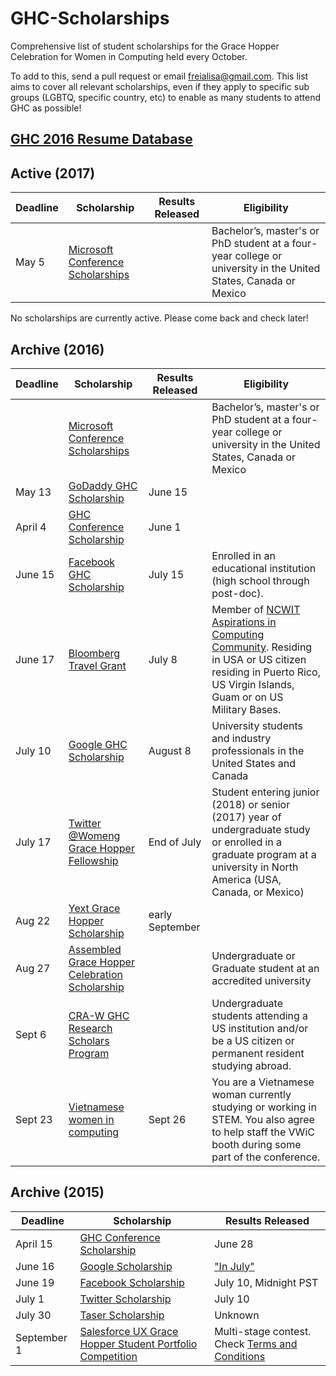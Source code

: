 # GHC-Scholarships

Comprehensive list of student scholarships for the Grace Hopper Celebration for
Women in Computing held every October.

To add to this, send a pull request or email freialisa@gmail.com. This list aims
to cover all relevant scholarships, even if they apply to specific sub groups
(LGBTQ, specific country, etc) to enable as many students to attend GHC as
possible!

## [GHC 2016 Resume Database](http://ghc.anitaborg.org/2016-attend/resume-database/)

## Active (2017)

| Deadline | Scholarship | Results Released | Eligibility |
|----------|-------------|------------------|------------|
| May 5 | [Microsoft Conference Scholarships](https://careers.microsoft.com/students/scholarships) | | Bachelor’s, master's or PhD student at a four-year college or university in the United States, Canada or Mexico |

No scholarships are currently active. Please come back and check later!

## Archive (2016)

| Deadline | Scholarship | Results Released | Eligibility |
|----------|-------------|------------------|-------------|
| | [Microsoft Conference Scholarships](https://careers.microsoft.com/students/scholarships) | | Bachelor’s, master's or PhD student at a four-year college or university in the United States, Canada or Mexico |
| May 13 | [GoDaddy GHC Scholarship](https://app.jobvite.com/CompanyJobs/Careers.aspx?k=Job&j=oB3X2fwn) | June 15 | |
| April 4 | [GHC Conference Scholarship](http://ghc.anitaborg.org/2016-student-academic/scholarships/) | June 1 | |
| June 15 | [Facebook GHC Scholarship](https://www.facebook.com/careers/program/gracehopper2016/) | July 15 | Enrolled in an educational institution (high school through post-doc). |
| June 17 | [Bloomberg Travel Grant](https://www.aspirations.org/2016-bloomberg-travel-grant-grace-hopper-celebration-women-computing-official-rules) | July 8 | Member of [NCWIT Aspirations in Computing Community](https://www.aspirations.org/participate/college-students). Residing in USA or US citizen residing in Puerto Rico, US Virgin Islands, Guam or on US Military Bases. |
| July 10 | [Google GHC Scholarship](https://docs.google.com/forms/d/1IPr1Ju7dEt1UTzwbYn_xliDhYSmYXib4hkJ4k9KljXE/viewform) | August 8 | University students and industry professionals in the United States and Canada |
| July 17 | [Twitter @Womeng Grace Hopper Fellowship](https://twitterghcfellowship.splashthat.com/) | End of July | Student entering junior (2018) or senior (2017) year of undergraduate study or enrolled in a graduate program at a university in North America (USA, Canada, or Mexico) |
| Aug 22 | [Yext Grace Hopper Scholarship](https://boards.greenhouse.io/gracehopper/jobs/244663#.V6JMhfkrK02) | early September | |
| Aug 27 | [Assembled Grace Hopper Celebration Scholarship](http://bit.ly/assembled-ghc) | | Undergraduate or Graduate student at an accredited university |
| Sept 6 | [CRA-W GHC Research Scholars Program](http://cra.org/cra-w/scholarships-and-awards/scholarships/ghc-research-scholars/) | | Undergraduate students attending a US institution and/or be a US citizen or permanent resident studying abroad. |
| Sept 23 | [Vietnamese women in computing ](https://docs.google.com/forms/d/1gIx74Br-mxoFSEo-2pXJH7Zp4TapBmSn_xmAMJxDhW0/viewform?edit_requested=true) | Sept 26 |You are a Vietnamese woman currently studying or working in STEM. You also agree to help staff the VWiC booth during some part of the conference.  |



## Archive (2015)

| Deadline | Scholarship | Results Released |
|----------|-------------|------------------|
| April 15 | [GHC Conference Scholarship](http://anitaborg.org/awards-grants/ghc-scholarship-grants/) | June 28|
| June 16  | [Google Scholarship](https://docs.google.com/forms/d/1E2dG8AiUE4lDOl7nlfi2PFvacjDT5js_f_M_elyYDQw/viewform) | ["In July"](http://googleforstudents.blogspot.com/2015/05/applications-for-travel-grants-to-2015.html)
| June 19  | [Facebook Scholarship](https://www.facebook.com/careers/program/gracehopper2015/)| July 10, Midnight PST
| July 1   | [Twitter Scholarship](http://twitterghcfellowship.splashthat.com/)| July 10 |
| July 30  | [Taser Scholarship](http://femaleentrepreneurs.institute/events/grace-hopper-celebration-of-women-in-computing/) | Unknown |
| September 1 | [Salesforce UX Grace Hopper Student Portfolio Competition](http://gracehopper.salesforceux.com/) | Multi-stage contest. Check [Terms and Conditions](https://docs.google.com/document/d/1-eH7C2953M8U-yDxvMBFyKJMx_G_hQjnVUAnBgl183g/edit#)
